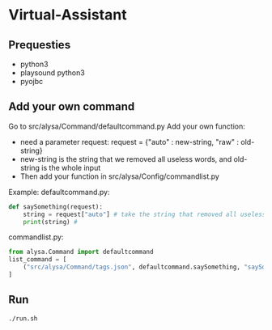 # Virtual-Assistant

## Prequesties
 - python3
 - playsound python3
 - pyojbc

## Add your own command
Go to src/alysa/Command/defaultcommand.py
Add your own function:
 - need a parameter request: request = {"auto" : new-string, "raw" : old-string}
 - new-string is the string that we removed all useless words, and old-string is the whole input
 - Then add your function in src/alysa/Config/commandlist.py

Example:
defaultcommand.py:
```python
def saySomething(request):
	string = request["auto"] # take the string that removed all useless words
	print(string) #
```

commandlist.py:
```python
from alysa.Command import defaultcommand
list_command = [
	("src/alysa/Command/tags.json", defaultcommand.saySomething, "saySomething")
]
```

## Run
```
./run.sh
```
